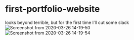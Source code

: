 # first-portfolio-website
looks beyond terrible, but for the first time I'll cut some slack
![Screenshot from 2020-03-26 14-19-50](https://user-images.githubusercontent.com/60220093/77636642-db532880-6f6d-11ea-8113-3825505fdf57.png)
![Screenshot from 2020-03-26 14-19-54](https://user-images.githubusercontent.com/60220093/77636677-e4dc9080-6f6d-11ea-9b80-fe6768222cd6.png)
